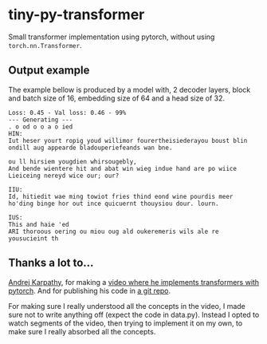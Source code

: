 # tiny-py-transformer
Small transformer implementation using pytorch, without using `torch.nn.Transformer`.

## Output example

The example bellow is produced by a model with, 2 decoder layers, block and batch size of 16, embedding size of 64 and a head size of 32.

```text
Loss: 0.45 - Val loss: 0.46 - 99%
--- Generating ---
. o od o o a o ied
HIN:
Iut heser yourt ropig youd willimor fourertheisiederayou boust blin ondill aug appearde bladouperiefeands wan bne.

ou ll hirsiem yougdien whirsougebly,
And bende wientere hit and abat win wieg indue hand are po wiice
Lieiceing nereyd wice our; our?

IIU:
Id, hitiedit wae ming towiot fries thind eond wine pourdis meer ho'ding binge hor out ince quicuernt thouysiou dour. lourn.

IUS:
This and haie 'ed
ARI thoroous oering ou miou oug ald oukeremeris wils ale re yousucieint th
```

## Thanks a lot to...
[Andrej Karpathy](https://github.com/karpathy), for making a [video where he implements transformers with pytorch](https://yewtu.be/watch?v=kCc8FmEb1nY). And for publishing his code in [a git repo](https://github.com/karpathy/ng-video-lecture).

For making sure I really understood all the concepts in the video, I made sure not to write anything off (expect the code in data.py). Instead I opted to watch segments of the video, then trying to implement it on my own, to make sure I really absorbed all the concepts.

